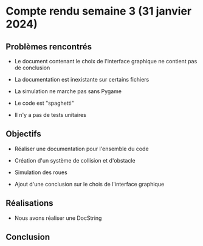 # Compte rendu semaine 3 (31 janvier 2024)

## Problèmes rencontrés

- Le document contenant le choix de l'interface graphique ne contient pas de conclusion

- La documentation est inexistante sur certains fichiers

- La simulation ne marche pas sans Pygame

- Le code est "spaghetti"

- Il n'y a pas de tests unitaires

## Objectifs

- Réaliser une documentation pour l'ensemble du code

- Création d'un système de collision et d'obstacle

- Simulation des roues

- Ajout d'une conclusion sur le chois de l'interface graphique

## Réalisations

- Nous avons réaliser une DocString 

## Conclusion